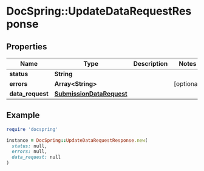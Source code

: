 # DocSpring::UpdateDataRequestResponse

## Properties

| Name | Type | Description | Notes |
| ---- | ---- | ----------- | ----- |
| **status** | **String** |  |  |
| **errors** | **Array&lt;String&gt;** |  | [optional] |
| **data_request** | [**SubmissionDataRequest**](SubmissionDataRequest.md) |  |  |

## Example

```ruby
require 'docspring'

instance = DocSpring::UpdateDataRequestResponse.new(
  status: null,
  errors: null,
  data_request: null
)
```

